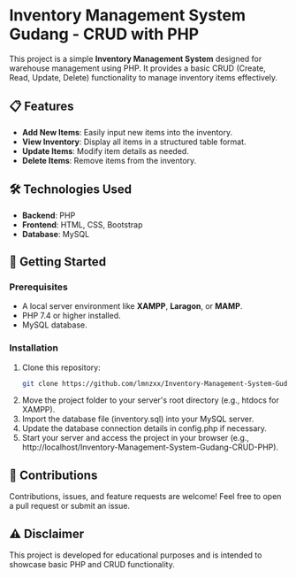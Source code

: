 # Inventory Management System Gudang - CRUD with PHP  

This project is a simple **Inventory Management System** designed for warehouse management using PHP. It provides a basic CRUD (Create, Read, Update, Delete) functionality to manage inventory items effectively.  

## 📋 Features  
- **Add New Items**: Easily input new items into the inventory.  
- **View Inventory**: Display all items in a structured table format.  
- **Update Items**: Modify item details as needed.  
- **Delete Items**: Remove items from the inventory.  

## 🛠️ Technologies Used  
- **Backend**: PHP  
- **Frontend**: HTML, CSS, Bootstrap  
- **Database**: MySQL  

## 🚀 Getting Started  

### Prerequisites  
- A local server environment like **XAMPP**, **Laragon**, or **MAMP**.  
- PHP 7.4 or higher installed.  
- MySQL database.  

### Installation  
1. Clone this repository:  
   ```bash
   git clone https://github.com/lmnzxx/Inventory-Management-System-Gudang-CRUD-PHP.git
2. Move the project folder to your server's root directory (e.g., htdocs for XAMPP).
3. Import the database file (inventory.sql) into your MySQL server.
4. Update the database connection details in config.php if necessary.
5. Start your server and access the project in your browser (e.g., http://localhost/Inventory-Management-System-Gudang-CRUD-PHP).

## 🤝 Contributions

Contributions, issues, and feature requests are welcome! Feel free to open a pull request or submit an issue.
## ⚠️ Disclaimer

This project is developed for educational purposes and is intended to showcase basic PHP and CRUD functionality.
